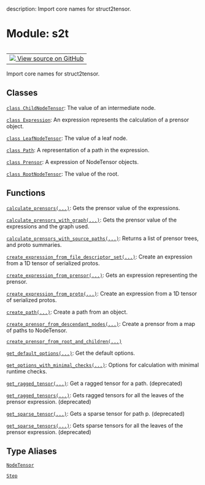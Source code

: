 description: Import core names for struct2tensor.

<div itemscope itemtype="http://developers.google.com/ReferenceObject">
<meta itemprop="name" content="s2t" />
<meta itemprop="path" content="Stable" />
</div>

# Module: s2t

<!-- Insert buttons and diff -->

<table class="tfo-notebook-buttons tfo-api nocontent" align="left">
<td>
  <a target="_blank" href="https://github.com/google/struct2tensor/blob/master/struct2tensor/__init__.py">
    <img src="https://www.tensorflow.org/images/GitHub-Mark-32px.png" />
    View source on GitHub
  </a>
</td>
</table>



Import core names for struct2tensor.



## Classes

[`class ChildNodeTensor`](./s2t/ChildNodeTensor.md): The value of an intermediate node.

[`class Expression`](./s2t/Expression.md): An expression represents the calculation of a prensor object.

[`class LeafNodeTensor`](./s2t/LeafNodeTensor.md): The value of a leaf node.

[`class Path`](./s2t/Path.md): A representation of a path in the expression.

[`class Prensor`](./s2t/Prensor.md): A expression of NodeTensor objects.

[`class RootNodeTensor`](./s2t/RootNodeTensor.md): The value of the root.

## Functions

[`calculate_prensors(...)`](./s2t/calculate_prensors.md): Gets the prensor value of the expressions.

[`calculate_prensors_with_graph(...)`](./s2t/calculate_prensors_with_graph.md): Gets the prensor value of the expressions and the graph used.

[`calculate_prensors_with_source_paths(...)`](./s2t/calculate_prensors_with_source_paths.md): Returns a list of prensor trees, and proto summaries.

[`create_expression_from_file_descriptor_set(...)`](./s2t/create_expression_from_file_descriptor_set.md): Create an expression from a 1D tensor of serialized protos.

[`create_expression_from_prensor(...)`](./s2t/create_expression_from_prensor.md): Gets an expression representing the prensor.

[`create_expression_from_proto(...)`](./s2t/create_expression_from_proto.md): Create an expression from a 1D tensor of serialized protos.

[`create_path(...)`](./s2t/create_path.md): Create a path from an object.

[`create_prensor_from_descendant_nodes(...)`](./s2t/create_prensor_from_descendant_nodes.md): Create a prensor from a map of paths to NodeTensor.

[`create_prensor_from_root_and_children(...)`](./s2t/create_prensor_from_root_and_children.md)

[`get_default_options(...)`](./s2t/get_default_options.md): Get the default options.

[`get_options_with_minimal_checks(...)`](./s2t/get_options_with_minimal_checks.md): Options for calculation with minimal runtime checks.

[`get_ragged_tensor(...)`](./s2t/get_ragged_tensor.md): Get a ragged tensor for a path. (deprecated)

[`get_ragged_tensors(...)`](./s2t/get_ragged_tensors.md): Gets ragged tensors for all the leaves of the prensor expression. (deprecated)

[`get_sparse_tensor(...)`](./s2t/get_sparse_tensor.md): Gets a sparse tensor for path p. (deprecated)

[`get_sparse_tensors(...)`](./s2t/get_sparse_tensors.md): Gets sparse tensors for all the leaves of the prensor expression. (deprecated)

## Type Aliases

[`NodeTensor`](./s2t/NodeTensor.md)

[`Step`](./s2t/Step.md)

